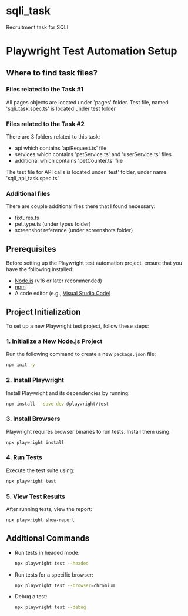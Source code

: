 # sqli_task
Recruitment task for SQLI
# Playwright Test Automation Setup

## Where to find task files?
### Files related to the Task #1
All pages objects are located under 'pages' folder.
Test file, named 'sqli_task.spec.ts' is located under test folder

### Files related to the Task #2
There are 3 folders related to this task:
 - api which contains 'apiRequest.ts' file
 - services which contains 'petService.ts' and 'userService.ts' files
 - additional which contains 'petCounter.ts' file

 The test file for API calls is located under 'test' folder, under name 'sqli_api_task.spec.ts'

 ### Additional files
 There are couple additional files there that I found necessary:
 - fixtures.ts
 - pet.type.ts (under types folder)
 - screenshot reference (under screenshots folder)

## Prerequisites
Before setting up the Playwright test automation project, ensure that you have the following installed:
- [Node.js](https://nodejs.org/) (v16 or later recommended)
- [npm](https://www.npmjs.com/)
- A code editor (e.g., [Visual Studio Code](https://code.visualstudio.com/))

## Project Initialization
To set up a new Playwright test project, follow these steps:

### 1. Initialize a New Node.js Project
Run the following command to create a new `package.json` file:
```sh
npm init -y
```

### 2. Install Playwright
Install Playwright and its dependencies by running:
```sh
npm install --save-dev @playwright/test
```

### 3. Install Browsers
Playwright requires browser binaries to run tests. Install them using:
```sh
npx playwright install
```

### 4. Run Tests
Execute the test suite using:
```sh
npx playwright test
```

### 5. View Test Results
After running tests, view the report:
```sh
npx playwright show-report
```

## Additional Commands
- Run tests in headed mode:
  ```sh
  npx playwright test --headed
  ```
- Run tests for a specific browser:
  ```sh
  npx playwright test --browser=chromium
  ```
- Debug a test:
  ```sh
  npx playwright test --debug
  ```
